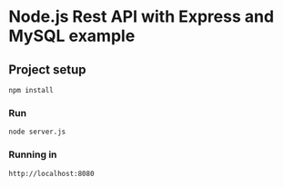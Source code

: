 # Node.js Rest API with Express and MySQL example

## Project setup
```
npm install
```

### Run
```
node server.js
```

### Running in
```
http://localhost:8080
```
